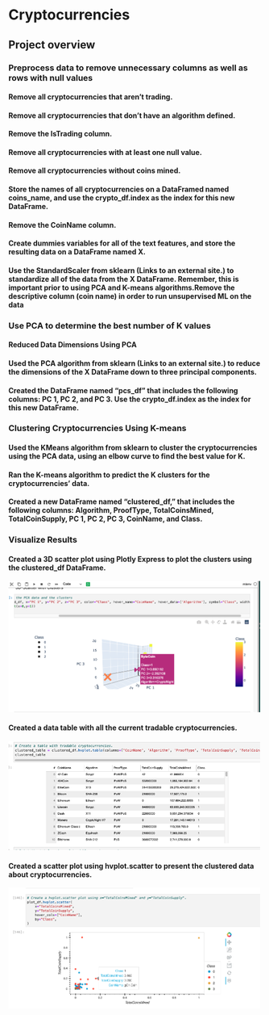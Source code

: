 # Cryptocurrencies

## Project overview
### Preprocess data to remove unnecessary columns as well as rows with null values

#### Remove all cryptocurrencies that aren’t trading.
#### Remove all cryptocurrencies that don’t have an algorithm defined.
#### Remove the IsTrading column.
#### Remove all cryptocurrencies with at least one null value.
#### Remove all cryptocurrencies without coins mined.
#### Store the names of all cryptocurrencies on a DataFramed named coins_name, and use the crypto_df.index as the index for this new DataFrame.
#### Remove the CoinName column.
#### Create dummies variables for all of the text features, and store the resulting data on a DataFrame named X.
#### Use the StandardScaler from sklearn (Links to an external site.) to standardize all of the data from the X DataFrame. Remember, this is important prior to using PCA and K-means algorithms.Remove the descriptive column (coin name) in order to run unsupervised ML on the data
### Use PCA to determine the best number of K values
#### Reduced Data Dimensions Using PCA
#### Used the PCA algorithm from sklearn (Links to an external site.) to reduce the dimensions of the X DataFrame down to three principal components.
#### Created the DataFrame named “pcs_df” that includes the following columns: PC 1, PC 2, and PC 3. Use the crypto_df.index as the index for this new DataFrame.
### Clustering Cryptocurrencies Using K-means
#### Used the KMeans algorithm from sklearn to cluster the cryptocurrencies using the PCA data, using an elbow curve to find the best value for K.
#### Ran the K-means algorithm to predict the K clusters for the cryptocurrencies’ data.
#### Created a new DataFrame named “clustered_df,” that includes the following columns: Algorithm, ProofType, TotalCoinsMined, TotalCoinSupply, PC 1, PC 2, PC 3, CoinName, and Class.
### Visualize Results
#### Created a 3D scatter plot using Plotly Express to plot the clusters using the clustered_df DataFrame.
<img src = "3Dscatterplot.png" width = 500)>

#### Created a data table with all the current tradable cryptocurrencies.
<img src = "hvtable.png" width = 500)>

#### Created a scatter plot using hvplot.scatter to present the clustered data about cryptocurrencies.
<img src = "hvscatterplot.png" width = 500)>